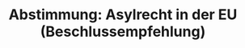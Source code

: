 ---
abstimmung:
  abstimmung: 1
  bundestagssitzung: 109
  datum: 15. Juni 2023
  legislaturperiode: 20
categories:
- Todo
data:
- title: Abstimmungsergebnis 20230615_1.pdf
  url: /res/2025-btw/abstimmungsergebnisse/20230615_1.pdf
- title: Abstimmungsergebnis 20230615_1_xls.xlsx
  url: /res/2025-btw/abstimmungsergebnisse/20230615_1_xls.xlsx
- title: Abstimmungsergebnis 20230615_1_xls.csv
  url: /res/2025-btw/abstimmungsergebnisse_csv/20230615_1_xls.csv
documents:
- local: /res/2025-btw/drucksachen/2006902.pdf
  summary: '### Antrag der Fraktion DIE LINKE: Genfer Flüchtlingskonvention verteidigen
    – Asylrecht in der Europäischen Union sichern


    Der Antrag der Fraktion DIE LINKE fordert die Bundesregierung auf, sich für den
    Erhalt und die Stärkung des individuellen Rechts auf Asyl einzusetzen und insbesondere
    verpflichtenden Grenzverfahren und der Ausweitung sicherer Drittstaaten zu widersprechen.  Die
    Abgeordneten kritisieren die geplante Reform des Gemeinsamen Europäischen Asylsystems
    (GEAS) und fordern die Bundesregierung auf, sich für ein faires und rechtstaatliches
    Asylverfahren einzusetzen.



    **Kernpunkte und Ziele:**


    *  Verteidigung der Genfer Flüchtlingskonvention

    *  Sicherung des Asylrechts in der EU

    *  Widerspruch gegen verpflichtendes Grenzverfahren

    *  Verhinderung der Ausweitung sicherer Drittstaaten

    *  Förderung fairer und rechtstaatlicher Asylverfahren


    '
  title: Drucksache 20/6902
  url: https://dserver.bundestag.de/btd/20/069/2006902.pdf
- local: /res/2025-btw/drucksachen/2007206.pdf
  summary: '### Beschlussempfehlung und Bericht des Ausschusses für Inneres und Heimat
    zum Antrag der Fraktion DIE LINKE.


    Der Ausschuss für Inneres und Heimat empfiehlt die Ablehnung des Antrags der Fraktion
    DIE LINKE., die Genfer Flüchtlingskonvention zu verteidigen und das Asylrecht
    in der EU zu sichern.  **Kernpunkte und Ziele:**  Verteidigung des individuellen
    Rechts auf Asyl, Ablehnung von verpflichtenden Grenzverfahren und der Ausweitung
    von sicheren Drittstaaten-Regelungen.

    '
  title: Drucksache 20/7206
  url: https://dserver.bundestag.de/btd/20/072/2007206.pdf
ergebnis:
  AfD:
    enthaltung: 0
    gesamt: 78
    ja: 72
    nein: 0
    nichtabgegeben: 6
    ungueltig: 0
  Bündnis 90/Die Grünen:
    enthaltung: 0
    gesamt: 118
    ja: 104
    nein: 0
    nichtabgegeben: 14
    ungueltig: 0
  CDU/CSU:
    enthaltung: 0
    gesamt: 197
    ja: 182
    nein: 0
    nichtabgegeben: 15
    ungueltig: 0
  Die Linke:
    enthaltung: 0
    gesamt: 39
    ja: 0
    nein: 32
    nichtabgegeben: 7
    ungueltig: 0
  FDP:
    enthaltung: 0
    gesamt: 92
    ja: 83
    nein: 0
    nichtabgegeben: 9
    ungueltig: 0
  Fraktionslos:
    enthaltung: 1
    gesamt: 6
    ja: 3
    nein: 0
    nichtabgegeben: 2
    ungueltig: 0
  SPD:
    enthaltung: 0
    gesamt: 206
    ja: 188
    nein: 0
    nichtabgegeben: 18
    ungueltig: 0
layout: abstimmung
links:
- title: Link zu bundestag.de
  url: https://www.bundestag.de/parlament/plenum/abstimmung/abstimmung?id=855
preview: 'Deutscher Bundestag


  109. Sitzung des Deutschen Bundestages

  am Donnerstag, 15. Juni 2023


  Endgültiges Ergebnis der Namentlichen Abstimmung Nr. 1


  Beschlussempfehlung des Ausschusses für Inneres und Heimat (4. Ausschuss)

  zu dem Antrag der Abgeordneten Clara Bünger, Nicole Gohlke, Gökay Akbulut, weiterer

  Abgeordneter und der Fraktion DIE LINKE.

  Genfer Flüchtlingskonvention verteidigen - Asylrecht in der Europäischen Union sichern

  Drs. 20/6902 und 20/7206'
tags:
- Todo
title: 'Abstimmung: Asylrecht in der EU (Beschlussempfehlung)'
---